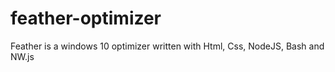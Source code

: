 # feather-optimizer
Feather is a windows 10 optimizer written with  Html, Css, NodeJS, Bash and NW.js
